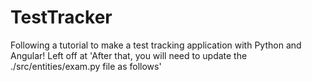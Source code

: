 # TestTracker
Following a tutorial to make a test tracking application with Python and Angular!
Left off at 'After that, you will need to update the ./src/entities/exam.py file as follows'
